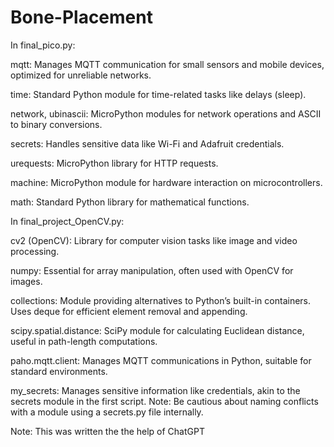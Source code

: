 # Bone-Placement
In final_pico.py:

mqtt: Manages MQTT communication for small sensors and mobile devices, optimized for unreliable networks.

time: Standard Python module for time-related tasks like delays (sleep).

network, ubinascii: MicroPython modules for network operations and ASCII to binary conversions.

secrets: Handles sensitive data like Wi-Fi and Adafruit credentials.

urequests: MicroPython library for HTTP requests.

machine: MicroPython module for hardware interaction on microcontrollers.

math: Standard Python library for mathematical functions.



In final_project_OpenCV.py:

cv2 (OpenCV): Library for computer vision tasks like image and video processing.

numpy: Essential for array manipulation, often used with OpenCV for images.

collections: Module providing alternatives to Python’s built-in containers. Uses deque for efficient element removal and appending.

scipy.spatial.distance: SciPy module for calculating Euclidean distance, useful in path-length computations.

paho.mqtt.client: Manages MQTT communications in Python, suitable for standard environments.

my_secrets: Manages sensitive information like credentials, akin to the secrets module in the first script. Note: Be cautious about naming conflicts with a module using a secrets.py file internally.


Note: This was written the the help of ChatGPT


